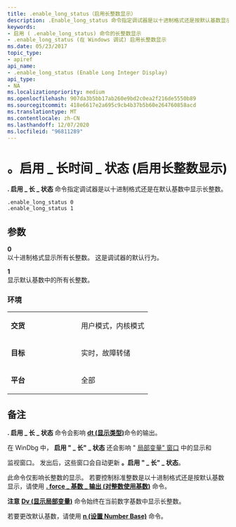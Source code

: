 ```yaml
---
title: .enable_long_status（启用长整数显示）
description: .Enable_long_status 命令指定调试器是以十进制格式还是按默认基数显示长整数。
keywords:
- 启用 ( .enable_long_status) 命令的长整数显示
- .enable_long_status (在 Windows 调试) 启用长整数显示
ms.date: 05/23/2017
topic_type:
- apiref
api_name:
- .enable_long_status (Enable Long Integer Display)
api_type:
- NA
ms.localizationpriority: medium
ms.openlocfilehash: 907da3b5bb17ab260e9bd2c0ea2f216de5550b89
ms.sourcegitcommit: 418e6617e2a695c9cb4b37b5b60e264760858acd
ms.translationtype: MT
ms.contentlocale: zh-CN
ms.lasthandoff: 12/07/2020
ms.locfileid: "96811289"
---
```

# <a name="enable_long_status-enable-long-integer-display"></a>。启用 \_ 长时间 \_ 状态 (启用长整数显示) 


**. 启用 \_ 长 \_ 状态** 命令指定调试器是以十进制格式还是在默认基数中显示长整数。

```dbgcmd
.enable_long_status 0 
.enable_long_status 1
```

## <a name="span-idddk_meta_enable_long_integer_display_dbgspanspan-idddk_meta_enable_long_integer_display_dbgspanparameters"></a><span id="ddk_meta_enable_long_integer_display_dbg"></span><span id="DDK_META_ENABLE_LONG_INTEGER_DISPLAY_DBG"></span>参数


<span id="_______0______"></span>**0**   
以十进制格式显示所有长整数。 这是调试器的默认行为。

<span id="_______1______"></span>**1**   
显示默认基数中的所有长整数。

### <a name="span-idenvironmentspanspan-idenvironmentspanspan-idenvironmentspanenvironment"></a><span id="Environment"></span><span id="environment"></span><span id="ENVIRONMENT"></span>环境

<table>
<colgroup>
<col width="50%" />
<col width="50%" />
</colgroup>
<tbody>
<tr class="odd">
<td align="left"><p><strong>交货</strong></p></td>
<td align="left"><p>用户模式，内核模式</p></td>
</tr>
<tr class="even">
<td align="left"><p><strong>目标</strong></p></td>
<td align="left"><p>实时，故障转储</p></td>
</tr>
<tr class="odd">
<td align="left"><p><strong>平台</strong></p></td>
<td align="left"><p>全部</p></td>
</tr>
</tbody>
</table>

 

<a name="remarks"></a>备注
-------

**. 启用 \_ 长 \_ 状态** 命令会影响 [**dt (显示类型)**](dt--display-type-.md)命令的输出。

在 WinDbg 中， **启用 " \_ 长" \_ 状态** 还会影响 " [局部变量" 窗口](locals-window.md) 中的显示和

监视窗口。 发出后，这些窗口会自动更新 **。启用 " \_ 长" \_ 状态**。

此命令仅影响长整数的显示。 若要控制标准整数是以十进制格式还是按默认基数显示，请使用 [**. force \_ 基数 \_ 输出 (对整数使用基数)**](-force-radix-output--use-radix-for-integers-.md) 命令。

**注意**  [**Dv (显示局部变量)**](dv--display-local-variables-.md) 命令始终在当前数字基数中显示长整数。

 

若要更改默认基数，请使用 [**n (设置 Number Base)**](n--set-number-base-.md) 命令。

 

 





